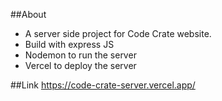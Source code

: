 ##About

- A server side project for Code Crate website.
- Build with express JS
- Nodemon to run the server
- Vercel to deploy the server

##Link
https://code-crate-server.vercel.app/
